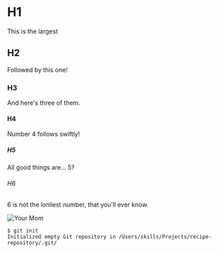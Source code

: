 # H1
This is the largest

## H2
Followed by this one!

### H3
And here's three of them.

#### H4
Number 4 follows swiftly!

##### H5
All good things are... 5?

###### H6
6 is not the lonliest number, that you'll ever know.


![Your Mom](https://octodex.github.com/images/yaktocat.png)


```
$ git init
Initialized empty Git repository in /Users/skills/Projects/recipe-repository/.git/
```
